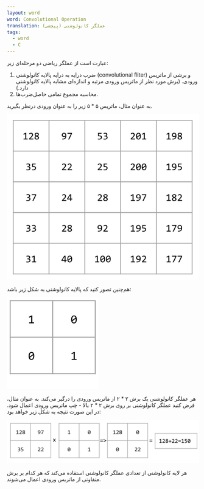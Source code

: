 ```yaml
---
layout: word
word: Convolutional Operation
translation: عملگر کانولوشنی (پیچشی)
tags:
  - word
  - C
---
```

عبارت است از عملگر ریاضی دو مرحله‌ای زیر:

1. ضرب درایه به درایه پالایه کانولوشنی (convolutional fliter) و برشی از ماتریس ورودی. (برش مورد نظر از ماتریس ورودی مرتبه و اندازه‌ای مشابه پالایه کانولوشنی دارد.)
2. محاسبه مجموع تمامی حاصل‌ضرب‌ها.

به عنوان مثال، ماتریس ۵ * ۵ زیر را به عنوان ورودی درنظر بگیرید.

![](/assets/img/convolutionallayerinputmatrix.svg)

هم‌چنین تصور کنید که پالایه کانولوشنی به شکل زیر باشد:

![](/assets/img/convolutionallayerfilter.svg)

هر عملگر کانولوشنی یک برش ۲ \* ۲ از ماتریس ورودی را درگیر می‌کند. به عنوان مثال، فرض کنید عملگر کانولوشنی بر روی برش ۲ \* ۲ بالا - چپ ماتریس ورودی اعمال شود. در این صورت نتیجه به شکل زیر خواهد بود:

![](/assets/img/convolutionallayeroperation.svg)

هر لایه کانولوشنی از تعدادی عملگر کانولوشنی استفاده می‌کند که هر کدام بر برش متفاوتی از ماتریس ورودی اعمال می‌شوند.
